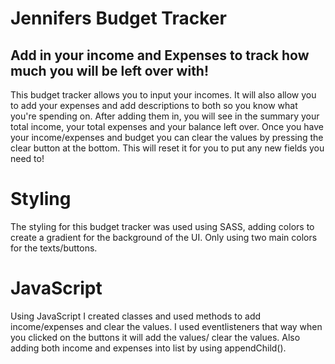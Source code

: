 # Jennifers Budget Tracker
## Add in your income and Expenses to track how much you will be left over with!
This budget tracker allows you to input your incomes. It will also allow you to add your expenses and add descriptions to both so you know what you're spending on. 
After adding them in, you will see in the summary your total income, your total expenses and your balance left over.
Once you have your income/expenses and budget you can clear the values by pressing the clear button at the bottom. This will reset it for you to put any new fields you need to! 
# Styling
The styling for this budget tracker was used using SASS, adding colors to create a gradient for the background of the UI. 
Only using two main colors for the texts/buttons. 
# JavaScript
Using JavaScript I created classes and used methods to add income/expenses and clear the values.
I used eventlisteners that way when you clicked on the buttons it will add the values/ clear the values. 
Also adding both income and expenses into list by using appendChild().
